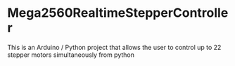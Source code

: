 # Mega2560RealtimeStepperController
This is an Arduino / Python project that allows the user to control up to 22 stepper motors simultaneously from python
